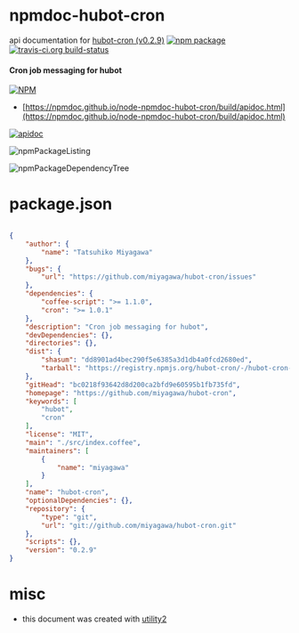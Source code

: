 # npmdoc-hubot-cron

api documentation for  [hubot-cron (v0.2.9)](https://github.com/miyagawa/hubot-cron)  [![npm package](https://img.shields.io/npm/v/npmdoc-hubot-cron.svg?style=flat-square)](https://www.npmjs.org/package/npmdoc-hubot-cron) [![travis-ci.org build-status](https://api.travis-ci.org/npmdoc/node-npmdoc-hubot-cron.svg)](https://travis-ci.org/npmdoc/node-npmdoc-hubot-cron)
#### Cron job messaging for hubot

[![NPM](https://nodei.co/npm/hubot-cron.png?downloads=true&downloadRank=true&stars=true)](https://www.npmjs.com/package/hubot-cron)

- [https://npmdoc.github.io/node-npmdoc-hubot-cron/build/apidoc.html](https://npmdoc.github.io/node-npmdoc-hubot-cron/build/apidoc.html)

[![apidoc](https://npmdoc.github.io/node-npmdoc-hubot-cron/build/screenCapture.buildCi.browser.%252Ftmp%252Fbuild%252Fapidoc.html.png)](https://npmdoc.github.io/node-npmdoc-hubot-cron/build/apidoc.html)

![npmPackageListing](https://npmdoc.github.io/node-npmdoc-hubot-cron/build/screenCapture.npmPackageListing.svg)

![npmPackageDependencyTree](https://npmdoc.github.io/node-npmdoc-hubot-cron/build/screenCapture.npmPackageDependencyTree.svg)



# package.json

```json

{
    "author": {
        "name": "Tatsuhiko Miyagawa"
    },
    "bugs": {
        "url": "https://github.com/miyagawa/hubot-cron/issues"
    },
    "dependencies": {
        "coffee-script": ">= 1.1.0",
        "cron": ">= 1.0.1"
    },
    "description": "Cron job messaging for hubot",
    "devDependencies": {},
    "directories": {},
    "dist": {
        "shasum": "dd8901ad4bec290f5e6385a3d1db4a0fcd2680ed",
        "tarball": "https://registry.npmjs.org/hubot-cron/-/hubot-cron-0.2.9.tgz"
    },
    "gitHead": "bc0218f93642d8d200ca2bfd9e60595b1fb735fd",
    "homepage": "https://github.com/miyagawa/hubot-cron",
    "keywords": [
        "hubot",
        "cron"
    ],
    "license": "MIT",
    "main": "./src/index.coffee",
    "maintainers": [
        {
            "name": "miyagawa"
        }
    ],
    "name": "hubot-cron",
    "optionalDependencies": {},
    "repository": {
        "type": "git",
        "url": "git://github.com/miyagawa/hubot-cron.git"
    },
    "scripts": {},
    "version": "0.2.9"
}
```



# misc
- this document was created with [utility2](https://github.com/kaizhu256/node-utility2)
